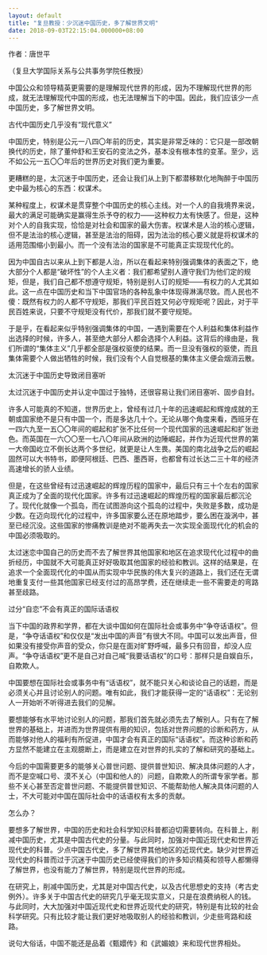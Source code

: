 ```yaml
---
layout: default
title: "复旦教授：少沉迷中国历史，多了解世界文明"
date: 2018-09-03T22:15:04.000000+08:00
---
```


作者：唐世平

（复旦大学国际关系与公共事务学院任教授）

中国公众和领导精英更需要的是理解现代世界的形成，因为不理解现代世界的形成，就无法理解现代中国的形成，也无法理解当下的中国。因此，我们应该少一点中国历史，多了解世界文明。

古代中国历史几乎没有“现代意义”

中国历史，特别是公元一八四〇年前的历史，其实是非常乏味的：它只是一部改朝换代的历史，除了董仲舒和王安石的变法之外，基本没有根本性的变革。至少，远不如公元一五〇〇年后的世界历史对我们更为重要。

更糟糕的是，太沉迷于中国历史，还会让我们从上到下都潜移默化地陶醉于中国历史中最为核心的东西：权谋术。

某种程度上，权谋术是贯穿整个中国历史的核心主线。对一个人的自我境界来说，最大的满足可能确实是赢得生杀予夺的权力——这种权力太有快感了。但是，这种对个人的自我实现，恰恰是对社会和国家的最大伤害。权谋术是人治的核心逻辑，但不是法治的核心逻辑，甚至是法治的阻碍，因为法治的核心要义就是将权谋术的适用范围缩小到最小。而一个没有法治的国家是不可能真正实现现代化的。

因为中国自古以来从上到下都是人治，所以在看起来特别强调集体的表面之下，绝大部分个人都是“破坏性”的个人主义者：我们都希望别人遵守我们为他们定的规矩，但是，我们自己都不想遵守规矩，特别是别人订的规矩——有权力的人尤其如此。这一点在中国历史和当下中国官场的各种乱象中体现得淋漓尽致。而人民也不傻：既然有权力的人都不守规矩，那我们平民百姓又何必守规矩呢？因此，对于平民百姓来说，只要不守规矩没有代价，那我们就不要守规矩。

于是乎，在看起来似乎特别强调集体的中国，一遇到需要在个人利益和集体利益作出选择的时候，许多人，甚至绝大部分人都会选择个人利益。这背后的缘由是，我们所谓的“集体主义”几乎都全部是强权驱使的结果。而一旦没有强权的驱使，而且集体需要个人做出牺牲的时候，我们没有个人自觉根基的集体主义便会烟消云散。

太沉迷于中国历史导致闭目塞听

太过沉迷于中国历史并认定中国过于独特，还很容易让我们闭目塞听、固步自封。

许多人可能真的不知道，世界历史上，曾经有过几十年的迅速崛起和辉煌成就的王朝或国家绝不是只有中国一个，而是多达几十个。无论从哪个角度来看，西班牙在一四六九至一五〇〇年间的崛起和扩张不比任何一个现代国家的迅速崛起和扩张逊色。而英国在一六〇〇至一七八〇年间从欧洲的边陲崛起，并作为近现代世界的第一大帝国屹立不倒长达两个多世纪，就更是让人生畏。美国的南北战争之后的崛起固然可以大书特书，即便阿根廷、巴西、墨西哥，也都曾有过长达二三十年的经济高速增长的骄人业绩。

但是，在这些曾经有过迅速崛起的辉煌历程的国家中，最后只有三十个左右的国家真正成为了全面的现代化国家。许多有过迅速崛起的辉煌历程的国家最后都沉沦了。现代化就像一个孤岛，而在试图游向这个孤岛的过程中，失败是多数，成功是少数。在迈向现代化的过程中，许多国家要么还在原地踏步，要么困在漩涡中，甚至已经沉没。这些国家的惨痛教训是绝对不能再失去一次实现全面现代化的机会的中国必须吸取的。

太过迷恋中国自己的历史而不去了解世界其他国家和地区在追求现代化过程中的曲折经历，中国就不大可能真正好好吸取其他国家的经验和教训。这样的结果是，在追求一个全面现代化的中国从而实现中华民族的伟大复兴的道路上，我们还在无谓地重复支付一些其他国家已经支付过的高昂学费，还在继续走一些不需要走的弯路甚至歧路。

过分“自恋”不会有真正的国际话语权

当下中国的政界和学界，都在大谈中国如何在国际社会或事务中“争夺话语权”。但是，“争夺话语权”和仅仅是“发出中国的声音”有很大不同。中国可以发出声音，但如果没有接受你声音的受众，你只是在面对旷野呼喊，最多只有回音，却没人应声。“争夺话语权”更不是自己对自己喊“我要话语权”的口号：那样只是自娱自乐，自欺欺人。

中国要想在国际社会或事务中有“话语权”，就不能只关心和谈论自己的话题，而是必须关心并且讨论别人的问题。唯有如此，我们才能获得一定的“话语权”：无论别人一开始听不听得进去我们的见解。

要想能够有水平地讨论别人的问题，那我们首先就必须先去了解别人。只有在了解世界的基础上，并进而为世界提供有用的知识，包括对世界问题的诊断和药方，从而能够对他人的福利有所促进，中国才会有真正的国际“话语权”。而这种诊断和药方显然不能建立在主观臆断上，而是建立在对世界的扎实的了解和研究的基础上。

今后的中国需要更多的能够关心普世问题、提供普世知识、解决具体问题的人才，而不是空喊口号、漠不关心（中国和他人的）问题，自欺欺人的所谓专家学者。那些不关心甚至否定普世问题、不能提供普世知识、不能帮助他人解决具体问题的人士，不大可能对中国在国际社会中的话语权有太多的贡献。

怎么办？

要想多了解世界，中国的历史和社会科学知识科普都迫切需要转向。在科普上，削减中国历史，尤其是中国古代史的分量。与此同时，加强对中国近现代史和世界近现代史的科普。少点中国古代史，多了解世界其他地区的近现代史。缺少对世界近现代史的科普而过于沉迷于中国历史已经使得我们的许多知识精英和领导人都懒得了解世界，也没有能力了解世界，特别是现代世界的形成。

在研究上，削减中国历史，尤其是对中国古代史，以及古代思想史的支持（考古史例外）。许多关于中国古代史的研究几乎毫无现实意义，只是在浪费纳税人的钱。与此同时，大大加强对中国近现代史和世界近现代史的研究，特别是有比较的社会科学研究。只有比较才能让我们更好地吸取别人的经验和教训，少走些弯路和歧路。

说句大俗话，中国不能还是品着《甄嬛传》和《武媚娘》来和现代世界相处。

